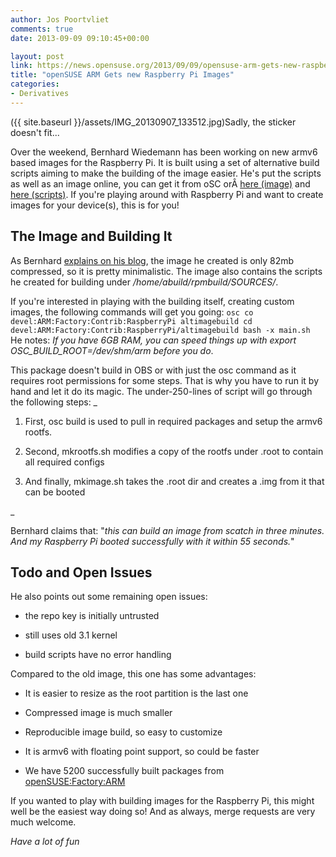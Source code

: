 ```yaml
---
author: Jos Poortvliet
comments: true
date: 2013-09-09 09:10:45+00:00

layout: post
link: https://news.opensuse.org/2013/09/09/opensuse-arm-gets-new-raspberry-pi-images/
title: "openSUSE ARM Gets new Raspberry Pi Images"
categories:
- Derivatives
---
```

({{ site.baseurl }}/assets/IMG_20130907_133512.jpg)Sadly, the sticker doesn't fit...

Over the weekend, Bernhard Wiedemann has been working on new armv6 based images for the Raspberry Pi. It is built using a set of alternative build scripts aiming to make the building of the image easier. He's put the scripts as well as an image online, you can get it from oSC orÂ [here (image)](http://www.zq1.de/~bernhard/linux/opensuse/raspberrypi-opensuse-20130907.img.xz) and [here (scripts)](https://build.opensuse.org/package/show/devel:ARM:Factory:Contrib:RaspberryPi/altimagebuild). If you're playing around with Raspberry Pi and want to create images for your device(s), this is for you!



## The Image and Building It


As Bernhard [explains on his blog](https://lizards.opensuse.org/2013/09/07/new-raspberry-pi-image/), the image he created is only 82mb compressed, so it is pretty minimalistic. The image also contains the scripts he created for building under _/home/abuild/rpmbuild/SOURCES/_.

If you're interested in playing with the building itself, creating custom images, the following commands will get you going:
`osc co devel:ARM:Factory:Contrib:RaspberryPi altimagebuild
cd devel:ARM:Factory:Contrib:RaspberryPi/altimagebuild
bash -x main.sh
`
He notes: _If you have 6GB RAM, you can speed things up with export OSC_BUILD_ROOT=/dev/shm/arm before you do_.

This package doesn't build in OBS or with just the osc command as it requires root permissions for some steps. That is why you have to run it by hand and let it do its magic. The under-250-lines of script will go through the following steps:
_


	
  1. First, osc build is used to pull in required packages and setup the armv6 rootfs.

	
  2. Second, mkrootfs.sh modifies a copy of the rootfs under .root to contain all required configs

	
  3. And finally, mkimage.sh takes the .root dir and creates a .img from it that can be booted


_

Bernhard claims that: "_this can build an image from scatch in three minutes. And my Raspberry Pi booted successfully with it within 55 seconds._"



## Todo and Open Issues


He also points out some remaining open issues:



	
  * the repo key is initially untrusted

	
  * still uses old 3.1 kernel

	
  * build scripts have no error handling


Compared to the old image, this one has some advantages:

	
  * It is easier to resize as the root partition is the last one

	
  * Compressed image is much smaller

	
  * Reproducible image build, so easy to customize

	
  * It is armv6 with floating point support, so could be faster

	
  * We have 5200 successfully built packages from [openSUSE:Factory:ARM](http://download.opensuse.org/ports/armv6hl/factory/repo/oss/)



If you wanted to play with building images for the Raspberry Pi, this might well be the easiest way doing so! And as always, merge requests are very much welcome.

_Have a lot of fun_		
